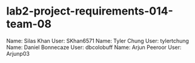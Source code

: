 # lab2-project-requirements-014-team-08

Name: Silas Khan       User: SKhan6571
Name: Tyler Chung      User: tylertchung
Name: Daniel Bonnecaze  User: dbcolobuff
Name: Arjun Peeroor                 User: Arjunp03

